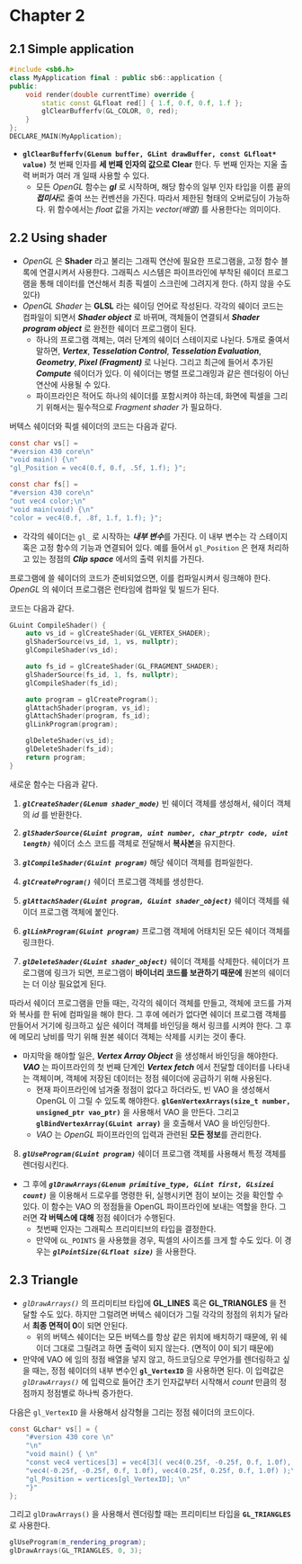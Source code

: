 # Chapter 2

## 2.1 Simple application

``` c++
#include <sb6.h>
class MyApplication final : public sb6::application {
public:
    void render(double currentTime) override {
        static const GLfloat red[] { 1.f, 0.f, 0.f, 1.f };
        glClearBufferfv(GL_COLOR, 0, red);
    }
};
DECLARE_MAIN(MyApplication);
```

* **`glClearBufferfv(GLenum buffer, GLint drawBuffer, const GLfloat* value)`** 
  첫 번째 인자를 **세 번째 인자의 값으로 Clear** 한다. 두 번째 인자는 지울 출력 버퍼가 여러 개 일때 사용할 수 있다.
  * 모든 *OpenGL* 함수는 ***gl*** 로 시작하며, 해당 함수의 일부 인자 타입을 이름 끝의 ***접미사***로 줄여 쓰는 컨벤션을 가진다. 따라서 제한된 형태의 오버로딩이 가능하다. 위 함수에서는 *float* 값을 가지는 *vector(배열)* 를 사용한다는 의미이다.

## 2.2 Using shader

* *OpenGL* 은 **Shader** 라고 불리는 그래픽 연산에 필요한 프로그램을, 고정 함수 블록에 연결시켜서 사용한다. 그래픽스 시스템은 파이프라인에 부착된 쉐이더 프로그램을 통해 데이터를 연산해서 최종 픽셀이 스크린에 그려지게 한다. (하지 않을 수도 있다)
* *OpenGL Shader* 는 **GLSL** 라는 쉐이딩 언어로 작성된다. 각각의 쉐이더 코드는 컴파일이 되면서 ***Shader object*** 로 바뀌며, 객체들이 연결되서 ***Shader program object*** 로 완전한 쉐이더 프로그램이 된다.
  * 하나의 프로그램 객체는, 여러 단계의 쉐이더 스테이지로 나뉜다. 5개로 줄여서 말하면, ***Vertex***, ***Tesselation Control***, ***Tesselation Evaluation***, ***Geometry***, ***Pixel (Fragment)*** 로 나뉜다. 그리고 최근에 들어서 추가된 ***Compute*** 쉐이더가 있다. 이 쉐이더는 병렬 프로그래밍과 같은 렌더링이 아닌 연산에 사용될 수 있다.
  * 파이프라인은 적어도 하나의 쉐이더를 포함시켜야 하는데, 화면에 픽셀을 그리기 위해서는 필수적으로 *Fragment shader* 가 필요하다.

버텍스 쉐이더와 픽셀 쉐이더의 코드는 다음과 같다.

``` c
const char vs[] =
"#version 430 core\n"
"void main() {\n"
"gl_Position = vec4(0.f, 0.f, .5f, 1.f); }";

const char fs[] =
"#version 430 core\n"
"out vec4 color;\n"
"void main(void) {\n"
"color = vec4(0.f, .8f, 1.f, 1.f); }";
```

* 각각의 쉐이더는 `gl_` 로 시작하는 ***내부 변수***를 가진다. 이 내부 변수는 각 스테이지 혹은 고정 함수의 기능과 연결되어 있다. 예를 들어서 `gl_Position` 은 현재 처리하고 있는 정점의 ***Clip space*** 에서의 출력 위치를 가진다.

프로그램에 쓸 쉐이더의 코드가 준비되었으면, 이를 컴파일시켜서 링크해야 한다. *OpenGL* 의 쉐이더 프로그램은 런타임에 컴파일 및 빌드가 된다.

코드는 다음과 같다.

``` c++
GLuint CompileShader() {
    auto vs_id = glCreateShader(GL_VERTEX_SHADER);
    glShaderSource(vs_id, 1, vs, nullptr);
    glCompileShader(vs_id);

    auto fs_id = glCreateShader(GL_FRAGMENT_SHADER);
    glShaderSource(fs_id, 1, fs, nullptr);
    glCompileShader(fs_id);

    auto program = glCreateProgram();
    glAttachShader(program, vs_id);
    glAttachShader(program, fs_id);
    glLinkProgram(program);

    glDeleteShader(vs_id);
    glDeleteShader(fs_id);
    return program;
}
```

새로운 함수는 다음과 같다.

1. ***`glCreateShader(GLenum shader_mode)`***
   빈 쉐이더 객체를 생성해서, 쉐이더 객체의 *id* 를 반환한다.


2. ***`glShaderSource(GLuint program, uint number, char_ptrptr code, uint length)`***
   쉐이더 소스 코드를 객체로 전달해서 **복사본**을 유지한다.
3. ***`glCompileShader(GLuint program)`*** 
   해당 쉐이더 객체를 컴파일한다.
4. ***`glCreateProgram()`*** 
   쉐이더 프로그램 객체를 생성한다.
5. ***`glAttachShader(GLuint program, GLuint shader_object)`***
   쉐이더 객체를 쉐이더 프로그램 객체에 붙인다.
6. ***`glLinkProgram(GLuint program)`*** 
   프로그램 객체에 어태치된 모든 쉐이더 객체를 링크한다.
7. ***`glDeleteShader(GLuint shader_object)`*** 
   쉐이더 객체를 삭제한다. 쉐이더가 프로그램에 링크가 되면, 프로그램이 **바이너리 코드를 보관하기 때문에** 원본의 쉐이더는 더 이상 필요없게 된다.

따라서 쉐이더 프로그램을 만들 때는, 각각의 쉐이더 객체를 만들고, 객체에 코드를 가져와 복사를 한 뒤에 컴파일을 해야 한다. 그 후에 에러가 없다면 쉐이더 프로그램 객체를 만들어서 거기에 링크하고 싶은 쉐이더 객체를 바인딩을 해서 링크를 시켜야 한다. 그 후에 메모리 낭비를 막기 위해 원본 쉐이더 객체는 삭제를 시키는 것이 좋다.

* 마지막을 해야할 일은, ***Vertex Array Object*** 을 생성해서 바인딩을 해야한다. ***VAO*** 는 파이프라인의 첫 번째 단계인 ***Vertex fetch*** 에서 전달할 데이터를 나타내는 객체이며, 객체에 저장된 데이터는 정점 쉐이더에 공급하기 위해 사용된다.
  * 현재 파이프라인에 넘겨줄 정점이 없다고 하더라도, 빈 VAO 을 생성해서 OpenGL 이 그릴 수 있도록 해야한다.
    **`glGenVertexArrays(size_t number, unsigned_ptr vao_ptr)`** 을 사용해서 VAO 을 만든다. 그리고 **`glBindVertexArray(GLuint array)`** 을 호출해서 VAO 을 바인딩한다.
  * *VAO* 는 *OpenGL* 파이프라인의 입력과 관련된 **모든 정보**를 관리한다.

8. ***`glUseProgram(GLuint program)`***
   쉐이더 프로그램 객체를 사용해서 특정 객체를 렌더링시킨다. 

* 그 후에 ***`glDrawArrays(GLenum primitive_type, GLint first, GLsizei count)`*** 을 이용해서 드로우를 명령한 뒤, 실행시키면 점이 보이는 것을 확인할 수 있다. 이 함수는 VAO 의 정점들을 OpenGL 파이프라인에 보내는 역할을 한다. 그러면 **각 버텍스에 대해** 정점 쉐이더가 수행된다.
  * 첫번째 인자는 그래픽스 프리미티브의 타입을 결정한다.
  * 만약에 `GL_POINTS` 을 사용했을 경우, 픽셀의 사이즈를 크게 할 수도 있다.
    이 경우는 ***`glPointSize(GLfloat size)`*** 을 사용한다.

## 2.3 Triangle

* *`glDrawArrays()`* 의 프리미티브 타입에 **GL_LINES** 혹은 **GL_TRIANGLES** 을 전달할 수도 있다. 하지만 그럴려면 버텍스 쉐이더가 그릴 각각의 정점의 위치가 달라서 **최종 면적이 0**이 되면 안된다.
  * 위의 버텍스 쉐이더는 모든 버텍스를 항상 같은 위치에 배치하기 때문에, 위 쉐이더 그대로 그릴려고 하면 출력이 되지 않는다. (면적이 0이 되기 때문에)
* 만약에 VAO 에 임의 정점 배열을 넣지 않고, 하드코딩으로 무언가를 렌더링하고 싶을 때는, 정점 쉐이더의 내부 변수인 **`gl_VertexID`** 을 사용하면 된다. 이 입력값은 *`glDrawArrays()`* 에 입력으로 들어간 초기 인자값부터 시작해서 *count* 만큼의 정점까지 정점별로 하나씩 증가한다. 

다음은 `gl_VertexID` 을 사용해서 삼각형을 그리는 정점 쉐이더의 코드이다.

``` c
const GLchar* vs[] = {
    "#version 430 core \n"
    "\n"
    "void main() { \n"
    "const vec4 vertices[3] = vec4[3]( vec4(0.25f, -0.25f, 0.f, 1.0f), "
    "vec4(-0.25f, -0.25f, 0.f, 1.0f), vec4(0.25f, 0.25f, 0.f, 1.0f) );\n"
    "gl_Position = vertices[gl_VertexID]; \n" 
    "}"
};
```

그리고 `glDrawArrays()` 을 사용해서 렌더링할 때는 프리미티브 타입을 **`GL_TRIANGLES`** 로 사용한다.

``` c++
glUseProgram(m_rendering_program);
glDrawArrays(GL_TRIANGLES, 0, 3);
```

